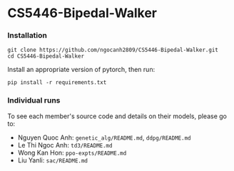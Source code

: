 # CS5446-Bipedal-Walker

### Installation
```
git clone https://github.com/ngocanh2809/CS5446-Bipedal-Walker.git
cd CS5446-Bipedal-Walker
```
Install an appropriate version of pytorch, then run:
```
pip install -r requirements.txt
```

### Individual runs
To see each member's source code and details on their models, please go to:
* Nguyen Quoc Anh: `genetic_alg/README.md`, `ddpg/README.md`
* Le Thi Ngoc Anh: `td3/README.md`
* Wong Kan Hon: `ppo-expts/README.md`
* Liu Yanli: `sac/README.md`
